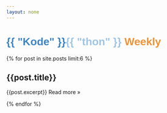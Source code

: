 ```yaml
---
layout: none
---
```

<head>
	<link href="https://maxcdn.bootstrapcdn.com/font-awesome/4.7.0/css/font-awesome.min.css" rel="stylesheet">
	<link href="https://fonts.googleapis.com/css?family=Varela+Round" rel="stylesheet">
	<link rel="stylesheet" href="https://maxcdn.bootstrapcdn.com/bootstrap/4.0.0-alpha.6/css/bootstrap.min.css" integrity="sha384-rwoIResjU2yc3z8GV/NPeZWAv56rSmLldC3R/AZzGRnGxQQKnKkoFVhFQhNUwEyJ" crossorigin="anonymous">
</head>

<body>
<style>
a {
	text-decoration: none
}
a:hover {
	text-decoration: underline
}
</style>
<div class="container">

<!-- site logo -->
<h1 style="font-family:'Varela Round', sans-serif;">
<a class="" href="{{ "/" | relative_url}}"><span
style="color:#3d85c6;font-weight:bold;font-family:'Varela Round', sans-serif;">{{ "Kode" }}</span><span style="color: #9fc5e8;font-weight:bold;font-family:'Varela Round', sans-serif;">{{ "thon" }}</span> <span style="color:#F39237"> Weekly</span></a>
</h1>


{% for post in site.posts limit:6 %}
<h2>{{post.title}}</h2>
<p>{{post.excerpt}} <a href="{{post.bitlink}}">Read more &raquo;</a></p>

{% endfor %}

<!-- advertising -->
</div>
</body>

